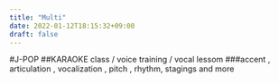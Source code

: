 ```yaml
---
title: "Multi"
date: 2022-01-12T18:15:32+09:00
draft: false
---
```



#J-POP
##KARAOKE class / voice training / vocal lessom
###accent ,  articulation , vocalization , pitch , rhythm, stagings and more
